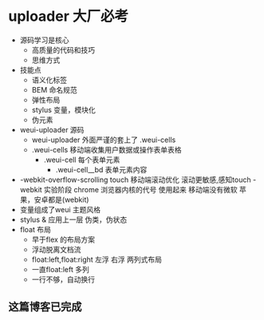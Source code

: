 # uploader 大厂必考

- 源码学习是核心
  - 高质量的代码和技巧
  - 思维方式
- 技能点
  - 语义化标签
  - BEM 命名规范
  - 弹性布局
  - stylus 变量，模块化
  - 伪元素
- weui-uploader 源码
  - weui-uploader 外面严谨的套上了 .weui-cells
  - .weui-cells 移动端收集用户数据或操作表单表格
    - .weui-cell 每个表单元素
      - .weui-cell__bd 表单元素内容
- -webkit-overflow-scrolling touch 移动端滚动优化
  滚动更敏感,感知touch
  -webkit 实验阶段
    chrome 浏览器内核的代号 使用起来
    移动端没有微软 苹果，安卓都是(webkit)
- 变量组成了weui 主题风格
- stylus & 应用上一层 伪类，伪状态
- float 布局
  - 早于flex 的布局方案
  - 浮动脱离文档流
  - float:left,float:right 左浮 右浮 两列式布局
  - 一直float:left 多列
  - 一行不够，自动换行
  
## 这篇博客已完成
